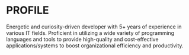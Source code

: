 # PROFILE
Energetic and curiosity-driven developer with 5+ years of experience in various IT fields. Proficient in utilizing a wide
variety of programming languages and tools to provide high-quality and cost-effective applications/systems to boost
organizational efficiency and productivity.
